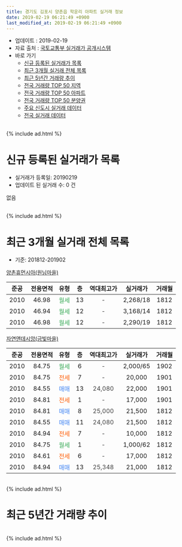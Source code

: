 ```yaml
---
title: 경기도 김포시 양촌읍 학운리 아파트 실거래 정보
date: 2019-02-19 06:21:49 +0900
last_modified_at: 2019-02-19 06:21:49 +0900
---
```


* 업데이트 : 2019-02-19
* 자료 출처 : [국토교통부 실거래가 공개시스템](http://rt.molit.go.kr)
* 바로 가기
    * [신규 등록된 실거래가 목록](#신규-등록된-실거래가-목록)
    * [최근 3개월 실거래 전체 목록](#최근-3개월-실거래-전체-목록)
    * [최근 5년간 거래량 추이](#최근-5년간-거래량-추이)
    * [전국 거래량 TOP 50 지역](https://inasie.github.io/apt-trade-info/최근-3개월-전국에서-가장-거래가-많이-발생한-지역)
    * [전국 거래량 TOP 50 아파트](https://inasie.github.io/apt-trade-info/최근-3개월-전국에서-가장-거래가-많이-발생한-아파트)
    * [전국 거래량 TOP 50 분양권](https://inasie.github.io/apt-trade-info/최근-3개월-전국에서-가장-거래가-많이-발생한-분양권)
    * [주요 신도시 실거래 데이터](https://inasie.github.io/apt-trade-info/주요-신도시)
    * [전국 실거래 데이터](https://inasie.github.io/apt-trade-info/전국)
<br>
{% include ad.html %}
<br>

# 신규 등록된 실거래가 목록
* 실거래가 등록일: 20190219
* 업데이트 된 실거래 수: 0 건

없음

<br>
{% include ad.html %}
<br>

# 최근 3개월 실거래 전체 목록
* 기준: 201812-201902


[양촌휴먼시아(원님마을)](https://search.naver.com/search.naver?query=%EA%B2%BD%EA%B8%B0%EB%8F%84+%EA%B9%80%ED%8F%AC%EC%8B%9C+%EC%96%91%EC%B4%8C%EC%9D%8D+%ED%95%99%EC%9A%B4%EB%A6%AC+%EC%96%91%EC%B4%8C%ED%9C%B4%EB%A8%BC%EC%8B%9C%EC%95%84%28%EC%9B%90%EB%8B%98%EB%A7%88%EC%9D%84%29)

|준공|전용면적|유형|층|역대최고가|실거래가|거래월|
|:---:|:---:|:---:|:---:|:---:|:---:|:---:|
|2010|46.98|<span style="color:#34a853">월세</span>|13|<span style="color:#444444">-</span>|2,268/18|1812|
|2010|46.94|<span style="color:#34a853">월세</span>|12|<span style="color:#444444">-</span>|3,168/14|1812|
|2010|46.98|<span style="color:#34a853">월세</span>|12|<span style="color:#444444">-</span>|2,290/19|1812|

[자연앤데시앙(금빛마을)](https://search.naver.com/search.naver?query=%EA%B2%BD%EA%B8%B0%EB%8F%84+%EA%B9%80%ED%8F%AC%EC%8B%9C+%EC%96%91%EC%B4%8C%EC%9D%8D+%ED%95%99%EC%9A%B4%EB%A6%AC+%EC%9E%90%EC%97%B0%EC%95%A4%EB%8D%B0%EC%8B%9C%EC%95%99%28%EA%B8%88%EB%B9%9B%EB%A7%88%EC%9D%84%29)

|준공|전용면적|유형|층|역대최고가|실거래가|거래월|
|:---:|:---:|:---:|:---:|:---:|:---:|:---:|
|2010|84.75|<span style="color:#34a853">월세</span>|6|<span style="color:#444444">-</span>|2,000/65|1902|
|2010|84.75|<span style="color:#ff5a00">전세</span>|7|<span style="color:#444444">-</span>|20,000|1901|
|2010|84.55|<span style="color:#4285f3">매매</span>|13|<span style="color:#444444">24,080</span>|22,000|1901|
|2010|84.81|<span style="color:#ff5a00">전세</span>|1|<span style="color:#444444">-</span>|17,000|1901|
|2010|84.81|<span style="color:#4285f3">매매</span>|8|<span style="color:#444444">25,000</span>|21,500|1812|
|2010|84.55|<span style="color:#4285f3">매매</span>|11|<span style="color:#444444">24,080</span>|21,500|1812|
|2010|84.94|<span style="color:#ff5a00">전세</span>|7|<span style="color:#444444">-</span>|10,000|1812|
|2010|84.75|<span style="color:#34a853">월세</span>|1|<span style="color:#444444">-</span>|1,000/62|1812|
|2010|84.61|<span style="color:#ff5a00">전세</span>|6|<span style="color:#444444">-</span>|17,000|1812|
|2010|84.94|<span style="color:#4285f3">매매</span>|13|<span style="color:#444444">25,348</span>|21,000|1812|


<br>
{% include ad.html %}
<br>

# 최근 5년간 거래량 추이


<div style="width:100%;">
    <canvas id="deal_progress" height="200"></canvas>
</div>

<script>
new Chart(document.getElementById("deal_progress"), {
    type: 'line',
    data: {
        labels: ['201402','201403','201404','201405','201406','201407','201408','201409','201410','201411','201412','201501','201502','201503','201504','201505','201506','201507','201508','201509','201510','201511','201512','201601','201602','201603','201604','201605','201606','201607','201608','201609','201610','201611','201612','201701','201702','201703','201704','201705','201706','201707','201708','201709','201710','201711','201712','201801','201802','201803','201804','201805','201806','201807','201808','201809','201810','201811','201812','201901','201902'],
        datasets: [{
            label: '매매',
            pointRadius: 1,
            data: [3, 2, 1, 2, 2, 0, 1, 2, 2, 3, 1, 8, 8, 7, 7, 10, 2, 4, 3, 1, 10, 1, 0, 2, 3, 5, 2, 5, 6, 22, 10, 3, 28, 5, 10, 4, 8, 5, 3, 3, 6, 6, 3, 5, 5, 2, 1, 5, 3, 4, 4, 8, 0, 4, 3, 6, 1, 8, 3, 1, 0],
            borderColor: "rgba(255, 201, 14, 1)",
            backgroundColor: "rgba(255, 201, 14, 0.5)",
            fill: false,
            lineTension: 0
        },{
            label: '전월세',
            pointRadius: 1,
            data: [8, 7, 3, 16, 5, 7, 6, 5, 3, 2, 9, 7, 8, 10, 16, 8, 7, 5, 2, 2, 3, 3, 5, 3, 2, 8, 3, 5, 7, 7, 7, 4, 3, 8, 10, 8, 5, 5, 8, 4, 10, 4, 6, 0, 3, 3, 4, 3, 4, 4, 1, 11, 3, 5, 4, 5, 6, 9, 6, 2, 1],
            borderColor: "rgba(0, 141, 185, 1)",
            backgroundColor: "rgba(0, 141, 185, 0.5)",
            fill: false,
            lineTension: 0
        }
        ]
    },
    options: {
        responsive: true,
        title: {
            display: false
        },
        tooltips: {
            mode: 'index',
            intersect: false
        },
        hover: {
            mode: 'nearest',
            intersect: true
        },
        scales: {
            xAxes: [{
                display: true,
                scaleLabel: {
                    display: true,
                    labelString: '년/월'
                }
            }],
            yAxes: [{
                display: true,
                ticks: {
                    suggestedMin: 0,
                },
                scaleLabel: {
                    display: true,
                    labelString: '실거래 수'
                }
            }]
        }
    }
});

</script>


<br>
{% include ad.html %}
<br>


